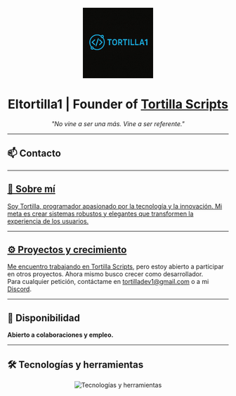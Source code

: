 <p align="center">
  <img src="assets/Logodev.png" width="160" alt="Logo Tortilla Scripts" />
</p>

<h1 align="center">
  Eltortilla1 | Founder of <a href="https://discord.gg/BVyafZaNdw" target="_blank">Tortilla Scripts</a>
</h1>

<p align="center"><i>"No vine a ser una más. Vine a ser referente."</i></p>

---

## 📫 Contacto

<p align="center">
  <a href="mailto:tortilladev1@gmail.com" target="_blank">
    
  <a href="https://discord.com/users/1184951565480624212" target="_blank">
  <a href="https://discord.gg/BVyafZaNdw" target="_blank">
    
</p>

---

## 👤 Sobre mí

Soy Tortilla, programador apasionado por la tecnología y la innovación. Mi meta es crear sistemas robustos y elegantes que transformen la experiencia de los usuarios.

---

## ⚙️ Proyectos y crecimiento

Me encuentro trabajando en [Tortilla Scripts](https://discord.gg/BVyafZaNdw), pero estoy abierto a participar en otros proyectos. Ahora mismo busco crecer como desarrollador.  
Para cualquier petición, contáctame en [tortilladev1@gmail.com](mailto:tortilladev1@gmail.com) o a mi [Discord](https://discord.com/users/1184951565480624212).

---

## 🚀 Disponibilidad

**Abierto a colaboraciones y empleo.**

---

## 🛠️ Tecnologías y herramientas

<p align="center">
  <img src="https://skillicons.dev/icons?i=github,javascript,html,css,nodejs,vscode,lua,fivem,esx,qbcore&theme=dark" alt="Tecnologías y herramientas" />
</p>
